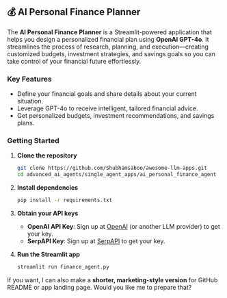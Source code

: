 
## 💰 AI Personal Finance Planner

The **AI Personal Finance Planner** is a Streamlit-powered application that helps you design a personalized financial plan using **OpenAI GPT-4o**. It streamlines the process of research, planning, and execution—creating customized budgets, investment strategies, and savings goals so you can take control of your financial future effortlessly.

### **Key Features**

* Define your financial goals and share details about your current situation.
* Leverage GPT-4o to receive intelligent, tailored financial advice.
* Get personalized budgets, investment recommendations, and savings plans.

### **Getting Started**

1. **Clone the repository**

   ```bash
   git clone https://github.com/Shubhamsaboo/awesome-llm-apps.git
   cd advanced_ai_agents/single_agent_apps/ai_personal_finance_agent
   ```

2. **Install dependencies**

   ```bash
   pip install -r requirements.txt
   ```

3. **Obtain your API keys**

   * **OpenAI API Key**: Sign up at [OpenAI](https://platform.openai.com) (or another LLM provider) to get your key.
   * **SerpAPI Key**: Sign up at [SerpAPI](https://serpapi.com) to get your key.

4. **Run the Streamlit app**

   ```bash
   streamlit run finance_agent.py
   ```


If you want, I can also make a **shorter, marketing-style version** for GitHub README or app landing page. Would you like me to prepare that?
